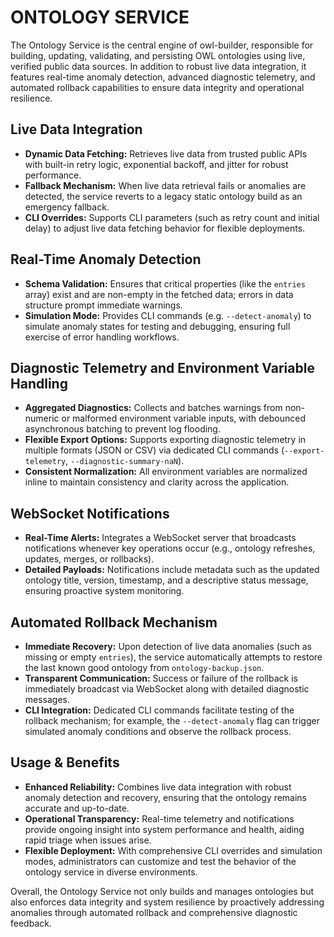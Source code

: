 # ONTOLOGY SERVICE

The Ontology Service is the central engine of owl-builder, responsible for building, updating, validating, and persisting OWL ontologies using live, verified public data sources. In addition to robust live data integration, it features real-time anomaly detection, advanced diagnostic telemetry, and automated rollback capabilities to ensure data integrity and operational resilience.

## Live Data Integration

- **Dynamic Data Fetching:** Retrieves live data from trusted public APIs with built-in retry logic, exponential backoff, and jitter for robust performance.
- **Fallback Mechanism:** When live data retrieval fails or anomalies are detected, the service reverts to a legacy static ontology build as an emergency fallback.
- **CLI Overrides:** Supports CLI parameters (such as retry count and initial delay) to adjust live data fetching behavior for flexible deployments.

## Real-Time Anomaly Detection

- **Schema Validation:** Ensures that critical properties (like the `entries` array) exist and are non-empty in the fetched data; errors in data structure prompt immediate warnings.
- **Simulation Mode:** Provides CLI commands (e.g. `--detect-anomaly`) to simulate anomaly states for testing and debugging, ensuring full exercise of error handling workflows.

## Diagnostic Telemetry and Environment Variable Handling

- **Aggregated Diagnostics:** Collects and batches warnings from non-numeric or malformed environment variable inputs, with debounced asynchronous batching to prevent log flooding.
- **Flexible Export Options:** Supports exporting diagnostic telemetry in multiple formats (JSON or CSV) via dedicated CLI commands (`--export-telemetry`, `--diagnostic-summary-naN`).
- **Consistent Normalization:** All environment variables are normalized inline to maintain consistency and clarity across the application.

## WebSocket Notifications

- **Real-Time Alerts:** Integrates a WebSocket server that broadcasts notifications whenever key operations occur (e.g., ontology refreshes, updates, merges, or rollbacks).
- **Detailed Payloads:** Notifications include metadata such as the updated ontology title, version, timestamp, and a descriptive status message, ensuring proactive system monitoring.

## Automated Rollback Mechanism

- **Immediate Recovery:** Upon detection of live data anomalies (such as missing or empty `entries`), the service automatically attempts to restore the last known good ontology from `ontology-backup.json`.
- **Transparent Communication:** Success or failure of the rollback is immediately broadcast via WebSocket along with detailed diagnostic messages.
- **CLI Integration:** Dedicated CLI commands facilitate testing of the rollback mechanism; for example, the `--detect-anomaly` flag can trigger simulated anomaly conditions and observe the rollback process.

## Usage & Benefits

- **Enhanced Reliability:** Combines live data integration with robust anomaly detection and recovery, ensuring that the ontology remains accurate and up-to-date.
- **Operational Transparency:** Real-time telemetry and notifications provide ongoing insight into system performance and health, aiding rapid triage when issues arise.
- **Flexible Deployment:** With comprehensive CLI overrides and simulation modes, administrators can customize and test the behavior of the ontology service in diverse environments.

Overall, the Ontology Service not only builds and manages ontologies but also enforces data integrity and system resilience by proactively addressing anomalies through automated rollback and comprehensive diagnostic feedback.
